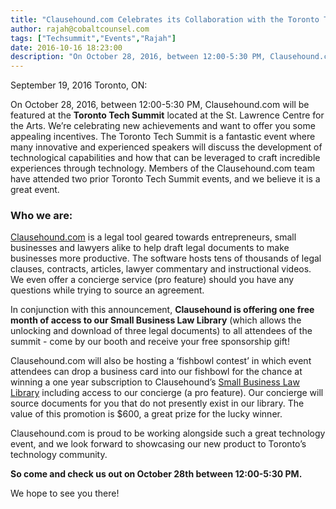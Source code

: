 ```yaml
---
title: "Clausehound.com Celebrates its Collaboration with the Toronto Tech Summit"
author: rajah@cobaltcounsel.com
tags: ["Techsummit","Events","Rajah"]
date: 2016-10-16 18:23:00
description: "On October 28, 2016, between 12:00-5:30 PM, Clausehound.com will be featured at the Toronto Tech Summit located at the St. Lawrence Centre for the Arts. We’re celebrating new achievements and want to offer you some appealing incentives."
---
```


September 19, 2016 Toronto, ON:

On October 28, 2016, between 12:00-5:30 PM, Clausehound.com will be featured at the **Toronto Tech Summit** located at the St. Lawrence Centre for the Arts. We’re celebrating new achievements and want to offer you some appealing incentives. The Toronto Tech Summit is a fantastic event where many innovative and experienced speakers will discuss the development of technological capabilities and how that can be leveraged to craft incredible experiences through technology. Members of the Clausehound.com team have attended two prior Toronto Tech Summit events, and we believe it is a great event.

### Who we are: 
[Clausehound.com](https://about.clausehound.com/) is a legal tool geared towards entrepreneurs, small businesses and lawyers alike to help draft legal documents to make businesses more productive. The software hosts tens of thousands of legal clauses, contracts, articles, lawyer commentary and instructional videos. We even offer a concierge service (pro feature) should you have any questions while trying to source an agreement.



In conjunction with this announcement, **Clausehound is offering one free month of access to our Small Business Law Library** (which allows the unlocking and download of three legal documents) to all attendees of the summit - come by our booth and receive your free sponsorship gift!

Clausehound.com will also be hosting a ‘fishbowl contest’ in which event attendees can drop a business card into our fishbowl for the chance at winning a one year subscription to Clausehound’s [Small Business Law Library](https://www.clausehound.com/documents/) including access to our concierge (a pro feature).  Our concierge will source documents for you that do not presently exist in our library.   The value of this promotion is $600, a great prize for the lucky winner.  

Clausehound.com is proud to be working alongside such a great technology event, and we look forward to showcasing our new product to Toronto’s technology community.

**So come and check us out on October 28th between 12:00-5:30 PM.**

We hope to see you there!
